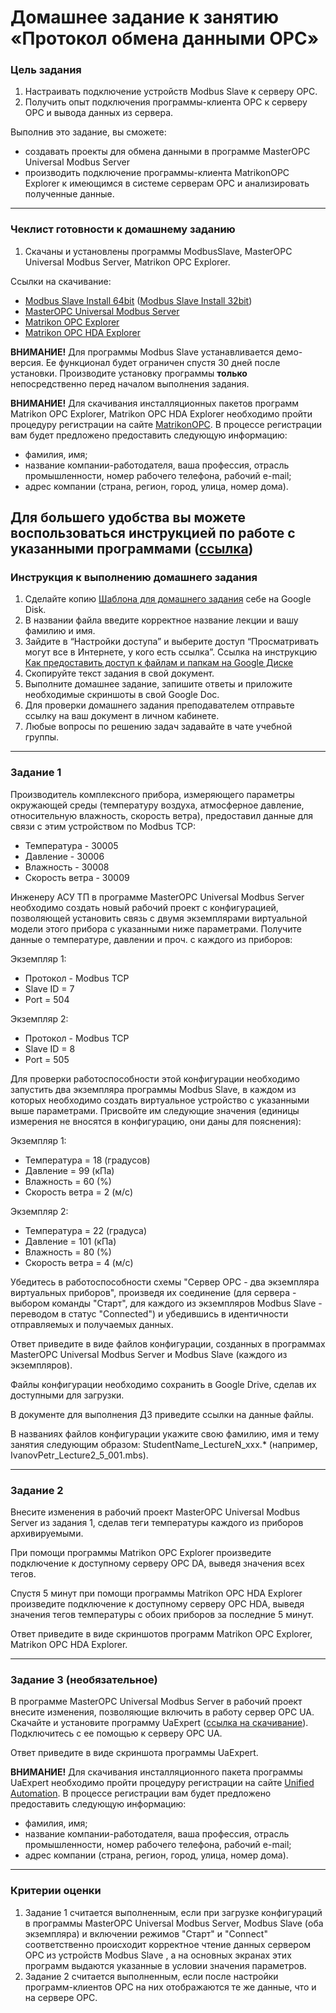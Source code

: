 # Домашнее задание к занятию «Протокол обмена данными OPC»

### Цель задания

1. Настраивать подключение устройств Modbus Slave к серверу OPC.
1. Получить опыт подключения программы-клиента OPC к серверу OPC и вывода данных из сервера.

Выполнив это задание, вы сможете:
* создавать проекты для обмена данными в программе MasterOPC Universal Modbus Server
* производить подключение программы-клиента MatrikonOPC Explorer к имеющимся в системе серверам OPC и анализировать полученные данные.

------

### Чеклист готовности к домашнему заданию

1. Скачаны и установлены программы ModbusSlave, MasterOPC Universal Modbus Server, Matrikon OPC Explorer.

Ссылки на скачивание:

- [Modbus Slave Install 64bit](https://www.modbustools.com/download/ModbusSlaveSetup64Bit.exe "ModbusSlave Install 64bit") ([Modbus Slave Install 32bit](https://www.modbustools.com/download/ModbusSlaveSetup32Bit.exe "ModbusSlave Install 32bit"))
- [MasterOPC Universal Modbus Server](https://insat.ru/products/Universal_MasterOPC/MODBUS_OPC_SERVER_32TAGS.ZIP)
- [Matrikon OPC Explorer](https://www.matrikonopc.com/portal/downloads/product_software/MatrikonOPCExplorer.exe)
- [Matrikon OPC HDA Explorer](https://www.matrikonopc.com/portal/downloads/product_software/MatrikonOPCHDAExplorer.exe)
 
**ВНИМАНИЕ!** Для программы Modbus Slave устанавливается демо-версия. Ее функционал будет ограничен спустя 30 дней после установки.
Производите установку программы **только** непосредственно перед началом выполнения задания.

**ВНИМАНИЕ!** Для скачивания инсталляционных пакетов программ Matrikon OPC Explorer, Matrikon OPC HDA Explorer необходимо пройти процедуру регистрации на сайте [MatrikonOPC](https://matrikonopc.com/). В процессе регистрации вам будет предложено предоставить следующую информацию:
- фамилия, имя;
- название компании-работодателя, ваша профессия, отрасль промышленности, номер рабочего телефона, рабочий e-mail;
- адрес компании (страна, регион, город, улица, номер дома).

Для большего удобства вы можете воспользоваться инструкцией по работе с указанными программами ([ссылка](https://docs.google.com/presentation/d/11QxV0l43DA9arg-Cgt5VHUGv37IJ5phe7rsWiCeGaxE/edit?usp=sharing))
------

### Инструкция к выполнению домашнего задания

1. Сделайте копию [Шаблона для домашнего задания](https://docs.google.com/document/d/1Ia5Z9qZRRgcBH80XDq4_CqITyffKqd6FboDE8m_auK4/edit?usp=sharing) себе на Google Disk.
2. В названии файла введите корректное название лекции и вашу фамилию и имя.
3. Зайдите в “Настройки доступа” и выберите доступ “Просматривать могут все в Интернете, у кого есть ссылка”.
 Ссылка на инструкцию [Как предоставить доступ к файлам и папкам на Google Диске](https://support.google.com/docs/answer/2494822?hl=ru&co=GENIE.Platform%3DDesktop)
5. Скопируйте текст задания в свой документ.
6. Выполните домашнее задание, запишите ответы и приложите необходимые скриншоты в свой Google Doc.
7. Для проверки домашнего задания преподавателем отправьте ссылку на ваш документ в личном кабинете.
8. Любые вопросы по решению задач задавайте в чате учебной группы.

------

### Задание 1

Производитель комплексного прибора, измеряющего параметры окружающей среды (температуру воздуха, атмосферное давление, относительную влажность, скорость ветра), предоставил данные для связи с этим устройством по Modbus TCP:

- Температура - 30005
- Давление - 30006
- Влажность - 30008
- Скорость ветра - 30009

Инженеру АСУ ТП в программе MasterOPC Universal Modbus Server необходимо создать новый рабочий проект с конфигурацией, позволяющей установить связь с двумя экземплярами виртуальной модели этого прибора с указанными ниже параметрами. Получите данные о температуре, давлении и проч. с каждого из приборов:

Экземпляр 1:

- Протокол - Modbus TCP
- Slave ID = 7
- Port = 504

Экземпляр 2:

- Протокол - Modbus TCP
- Slave ID = 8
- Port = 505

Для проверки работоспособности этой конфигурации необходимо запустить два экземпляра программы Modbus Slave, в каждом из которых необходимо создать виртуальное устройство с указанными выше параметрами. Присвойте им следующие значения (единицы измерения не вносятся в конфигурацию, они даны для пояснения):

Экземпляр 1:

- Температура = 18 (градусов)
- Давление = 99 (кПа)
- Влажность = 60 (%)
- Скорость ветра = 2 (м/с)

Экземпляр 2: 

- Температура = 22 (градуса)
- Давление = 101 (кПа)
- Влажность = 80 (%)
- Скорость ветра = 4 (м/с)

Убедитесь в работоспособности схемы "Сервер OPC - два экземпляра виртуальных приборов", произведя их соединение (для сервера - выбором команды "Старт", для каждого из экземпляров Modbus Slave - переводом в статус "Connected") и убедившись в идентичности отправляемых и получаемых данных.

Ответ приведите в виде файлов конфигурации, созданных в программах MasterOPC Universal Modbus Server и Modbus Slave (каждого из экземпляров).

Файлы конфигурации необходимо сохранить в Google Drive, сделав их доступными для загрузки.

В документе для выполнения ДЗ приведите ссылки на данные файлы.

В названиях файлов конфигурации укажите свою фамилию, имя и тему занятия следующим образом: StudentName_LectureN_xxx.*
(например, IvanovPetr_Lecture2_5_001.mbs).

------

### Задание 2

Внесите изменения в рабочий проект MasterOPC Universal Modbus Server из задания 1, сделав теги температуры каждого из приборов архивируемыми.

При помощи программы Matrikon OPC Explorer произведите подключение к доступному серверу OPC DA, выведя значения всех тегов.

Спустя 5 минут при помощи программы Matrikon OPC HDA Explorer произведите подключение к доступному серверу OPC HDA, выведя значения тегов температуры с обоих приборов за последние 5 минут.

Ответ приведите в виде скриншотов программ Matrikon OPC Explorer, Matrikon OPC HDA Explorer.

------

### Задание 3 (необязательное)

В программе MasterOPC Universal Modbus Server в рабочий проект внесите изменения, позволяющие включить в работу сервер OPC UA.
Скачайте и установите программу UaExpert ([ссылка на скачивание](https://www.unified-automation.com/fileadmin/files/client/uaexpert-bin-win32-x86-vs2008sp1-v1.6.1-424.zip)).
Подключитесь с ее помощью к серверу OPC UA.

Ответ приведите в виде скриншота программы UaExpert.

**ВНИМАНИЕ!** Для скачивания инсталляционного пакета программы UaExpert необходимо пройти процедуру регистрации на сайте [Unified Automation](https://www.unified-automation.com/). В процессе регистрации вам будет предложено предоставить следующую информацию:
- фамилия, имя;
- название компании-работодателя, ваша профессия, отрасль промышленности, номер рабочего телефона, рабочий e-mail;
- адрес компании (страна, регион, город, улица, номер дома).

------

### Критерии оценки

1. Задание 1 считается выполненным, если при загрузке конфигураций в программы MasterOPC Universal Modbus Server, Modbus Slave (оба экземпляра) и включении режимов "Старт" и "Connect" соответственно происходит корректное чтение данных сервером OPC из устройств Modbus Slave , а на основных экранах этих программ выдаются указанные в условии значения параметров.
2. Задание 2 считается выполненным, если после настройки программ-клиентов OPC на них отображаются те же данные, что и на сервере OPC.
